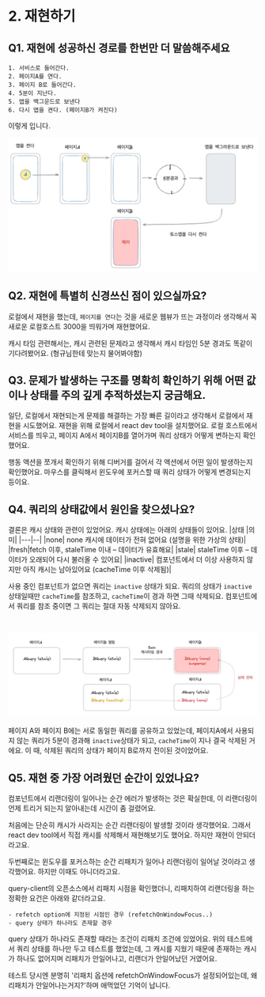 # 2. 재현하기

## Q1. 재현에 성공하신 경로를 한번만 더 말씀해주세요

```
1. 서비스로 들어간다.
2. 페이지A를 연다.
3. 페이지 B로 들어간다.
4. 5분이 지난다.
5. 앱을 백그운드로 보낸다
6. 다시 앱을 켠다. (페이지B가 켜진다)
```

이렇게 입니다.

![](../../../images/interview/react-query/3.jpeg)

## Q2. 재현에 특별히 신경쓰신 점이 있으실까요?

로컬에서 재현을 했는데, `페이지를 연다`는 것을 새로운 웹뷰가 뜨는 과정이라 생각해서 꼭 새로운 로컬호스트 3000을 띄워가며 재현했어요.

캐시 타임 관련해서는, 캐시 관련된 문제라고 생각해서 캐시 타임인 5분 경과도 똑같이 기다려봤어요. (형규님한테 맞는지 물어봐야함)

## Q3. 문제가 발생하는 구조를 명확히 확인하기 위해 어떤 값이나 상태를 주의 깊게 추적하셨는지 궁금해요.

일단, 로컬에서 재현되는게 문제를 해결하는 가장 빠른 길이라고 생각해서 로컬에서 재현을 시도했어요. 재현을 위해 로컬에서 react dev tool을 설치했어요. 로컬 호스트에서 서비스를 띄우고, 페이지 A에서 페이지B를 열어가며 쿼리 상태가 어떻게 변하는지 확인했어요.

행동 액션을 쪼개서 확인하기 위해 디버거를 걸어서 각 액션에서 어떤 일이 발생하는지 확인했어요. 마우스를 클릭해서 윈도우에 포커스할 때 쿼리 상태가 어떻게 변경되는지
등이요.

## Q4. 쿼리의 상태값에서 원인을 찾으셨나요?

결론은 캐시 상태와 관련이 있었어요. 캐시 상태에는 아래의 상태들이 있어요.
|상태 |의미|
|---|--|
|none| none 캐시에 데이터가 전혀 없어요 (설명을 위한 가상의 상태)|
|fresh|fetch 이후, staleTime 이내 – 데이터가 유효해요|
|stale| staleTime 이후 – 데이터가 오래되어 다시 불러올 수 있어요|
|inactive| 컴포넌트에서 더 이상 사용하지 않지만 아직 캐시는 남아있어요 (cacheTime 이후 삭제됨)|

사용 중인 컴포넌트가 없으면 쿼리는 `inactive` 상태가 되요. 쿼리의 상태가 `inactive` 상태일때만 `cacheTime`를 참조하고, `cacheTime`이 경과 하면 그때 삭제되요. 컴포넌트에서 쿼리를 참조 중이면 그 쿼리는 절대 자동 삭제되지 않아요.

<br/>

![](../../../images/interview/react-query/4.jpeg)

페이지 A와 페이지 B에는 서로 동일한 쿼리를 공유하고 있었는데, 페이지A에서 사용되지 않는 쿼리가 5분이 경과해 `inactive`상태가 되고, `cacheTime`이 지나 결국 삭제된 거에요. 이 때, 삭제된 쿼리의 상태가 페이지 B로까지 전이된 것이었어요.

## Q5. 재현 중 가장 어려웠던 순간이 있었나요?

컴포넌트에서 리랜더링이 일어나는 순간 에러가 발생하는 것은 확실한데, 이 리랜더링이 언제 트리거 되는지 알아내는데 시간이 좀 걸렸어요.

처음에는 단순히 캐시가 사라지는 순간 리랜더링이 발생할 것이라 생각했어요. 그래서 react dev tool에서 직접 캐시를 삭제해서 재현해보기도 했어요. 하지만 재현이 안되더라고요.

두번째로는 윈도우를 포커스하는 순간 리패치가 일어나 리랜더링이 일어날 것이라고 생각했어요. 하지만 이때도 아니더라고요.

query-client의 오픈소스에서 리패치 시점을 확인했더니, 리패치하여 리랜더링을 하는 정확한 요건은 아래와 같더라고요.

```
- refetch option에 지정된 시점인 경우 (refetchOnWindowFocus..)
- query 상태가 하나라도 존재할 경우
```

query 상태가 하나라도 존재할 때라는 조건이 리패치 조건에 있었어요. 위의 테스트에서 쿼리 상태를 하나만 두고 테스트를 했었는데, 그 캐시를 지웠기 때문에 존재하는 캐시가 하나도 없어지며 리패치가 안일어나고, 리랜더가 안일어났던 거였어요.

테스트 당시엔 분명히 '리패치 옵션에 refetchOnWindowFocus가 설정되어있는데, 왜 리패치가 안일어나는거지?'하며 애먹었던 기억이 납니다.
